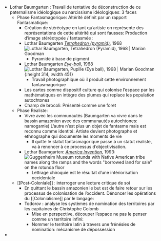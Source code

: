 - Lothar Baumgarten : Travail de tentative de déconstruction de ce paternalisme idéologique ou narcissisme idéologiques: 3 faces
	- Phase Fantasmagorique: Altérité définit par un rapport Fantasmatique:
		- Création de stéréotype en tant qu’artiste on représente des représentations de cette altérité qui sont fausses: Production d’image stéréotypée / fantasmée :
		- Lothar Baumgarten [*Tetrahedron (pyramid)*](https://www.mariangoodman.com/artists/31-lothar-baumgarten/works/37945/), 1968 ![Lothar Baumgarten, Tetrahedron (Pyramid), 1968 | Marian Goodman](https://artlogic-res.cloudinary.com/w_1680,h_1680,c_limit,f_auto,fl_lossy,q_auto/artlogicstorage/mariangoodman/images/view/aa08ae6c6602284f2110bd5388fd5d54j.jpg)
			- Pyramide à base de pigment
		- Lothar Baumgarten [*Eye-ball*](https://www.mariangoodman.com/artists/31-lothar-baumgarten/works/39383/), 1968 ![Lothar Baumgarten, Pupille (Eye ball), 1968 | Marian Goodman](https://artlogic-res.cloudinary.com/w_1680,h_1680,c_limit,f_auto,fl_lossy,q_auto/artlogicstorage/mariangoodman/images/view/78635e8c7874499aed3209f82d847dd0j.jpg){:height 314, :width 451}
			- Travail photographique où il produit cette environnement fantasmagorique
		- Les cartes comme dispositif culture qui colonise l’espace par les mathématiques en intègre des plumes qui replace les population autochtones
		- Champ de brocoli: Présenté comme une foret
	- Phase Réaliste:
		- Vivre avec les communautés (Baumgarten va vivre dans le bassin amazonien avec des communautés autochtones: namogamie) L’autre n’est plus un objet de fantasme mais est reconnu comme identité: Artiste devient photographe et ethnographe qui documente les moments de vie
			- Il quitte le statut fantasmagorique passe à un statut réaliste, va à renoncer à ce processus d’objectivisation.
		- Lothar Baumgarten: [*America Invention*](https://www.guggenheim.org/exhibition/lothar-baumgarten-america-invention), 1993: ![Guggenheim Museum rotunda with Native American tribe names along the ramps and the words "borrowed land for sale" on the rotunda floor](https://www.guggenheim.org/wp-content/uploads/2008/01/installation-srgm-lothar-baumgarten-america-invention-ph001.jpg)
			- Lettrage chiroquie est le résultat d’une intériorisation occidentale
	- [[Post-Coloniale]] : interroger une lecture critique de soi
		- En quittant le bassin amazonien le but est de faire retour sur les processus de colonisation de l’occident. Dénoncer les opérations du [[Colonialisme]] par le langage:
		- Todorov : analyse les systèmes de nomination des territoires par les capitaines de Christophe Colomb
			- Mise en perspective, découper l’espace ne pas le penser comme un territoire infini:
			- Nommer le territoire latin à travers une frénésies de nomination: mécanisme de dépossession
-